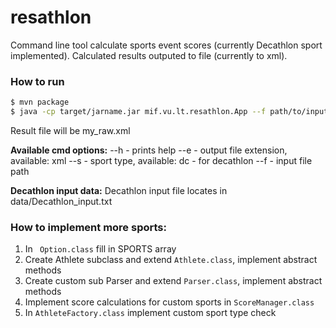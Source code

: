 # resathlon
Command line tool calculate sports event scores (currently Decathlon sport implemented). Calculated results outputed to file (currently to xml).

### How to run
```sh
$ mvn package
$ java -cp target/jarname.jar mif.vu.lt.resathlon.App --f path/to/input/file --e xml --s dc
```
 Result file will be my_raw.xml
 
**Available cmd options:**
--h - prints help
--e - output file extension, available: xml
--s - sport type, available: dc - for decathlon
--f - input file path

**Decathlon input data:**
Decathlon input file locates in data/Decathlon_input.txt
### How to implement more sports: 
1. In ``` Option.class``` fill in SPORTS array
2. Create Athlete subclass and extend ```Athlete.class```, implement abstract methods
4. Create custom sub Parser and extend ```Parser.class```, implement abstract methods
5. Implement score calculations for custom sports in ```ScoreManager.class```
6. In ```AthleteFactory.class``` implement custom sport type check